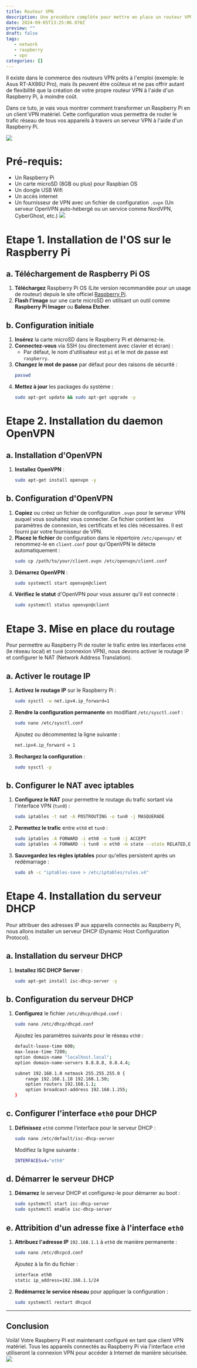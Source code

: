 ```yaml
---
title: Routeur VPN
description: Une procédure complète pour mettre en place un routeur VPN à partir d'un Raspberry Pi.
date: 2024-09-05T13:25:06.970Z
preview: ""
draft: false
tags:
   - network
   - raspberry
   - vpn
categories: []
---
```


Il existe dans le commerce des routeurs VPN prêts à l'emploi (exemple: le Asus RT-AX86U Pro), mais ils peuvent être coûteux et ne pas offrir autant de flexibilité que la création de votre propre routeur VPN à l'aide d'un Raspberry Pi, à moindre coût.

Dans ce tuto, je vais vous montrer comment transformer un Raspberry Pi en un client VPN matériel. Cette configuration vous permettra de router le trafic réseau de tous vos appareils à travers un serveur VPN à l'aide d'un Raspberry Pi.

![](/Capture%20d'écran%202024-09-11%20090234.png)

# Pré-requis:
- Un Raspberry Pi
- Un carte microSD (8GB ou plus) pour Raspbian OS
- Un dongle USB Wifi
- Un accès internet
- Un fournisseur de VPN avec un fichier de configuration `.ovpn` (Un serveur OpenVPN auto-hébergé ou un service comme NordVPN, CyberGhost, etc.)
![](/20240910_154853.jpg)

# Etape 1. Installation de l'OS sur le Raspberry Pi

## a. Téléchargement de Raspberry Pi OS
1. **Téléchargez** Raspberry Pi OS (Lite version recommandée pour un usage de routeur) depuis le site officiel [Raspberry Pi](https://www.raspberrypi.org/software/operating-systems/).
2. **Flash l'image** sur une carte microSD en utilisant un outil comme **Raspberry Pi Imager** ou **Balena Etcher**.

## b. Configuration initiale
1. **Insérez** la carte microSD dans le Raspberry Pi et démarrez-le.
2. **Connectez-vous** via SSH (ou directement avec clavier et écran) :
   - Par défaut, le nom d'utilisateur est `pi` et le mot de passe est `raspberry`.
3. **Changez le mot de passe** par défaut pour des raisons de sécurité :
   ```bash
   passwd
   ```
4. **Mettez à jour** les packages du système :
   ```bash
   sudo apt-get update && sudo apt-get upgrade -y
   ```


# Etape 2. Installation du daemon OpenVPN

## a. Installation d'OpenVPN
1. **Installez OpenVPN** :
   ```bash
   sudo apt-get install openvpn -y
   ```

## b. Configuration d'OpenVPN
1. **Copiez** ou créez un fichier de configuration `.ovpn` pour le serveur VPN auquel vous souhaitez vous connecter. Ce fichier contient les paramètres de connexion, les certificats et les clés nécessaires. Il est fourni par votre fournisseur de VPN.
2. **Placez le fichier** de configuration dans le répertoire `/etc/openvpn/` et renommez-le en `client.conf` pour qu'OpenVPN le détecte automatiquement :
   ```bash
   sudo cp /path/to/your/client.ovpn /etc/openvpn/client.conf
   ```
3. **Démarrez OpenVPN** :
   ```bash
   sudo systemctl start openvpn@client
   ```
4. **Vérifiez le statut** d'OpenVPN pour vous assurer qu'il est connecté :
   ```bash
   sudo systemctl status openvpn@client
   ```


# Etape 3. Mise en place du routage

Pour permettre au Raspberry Pi de router le trafic entre les interfaces `eth0` (le réseau local) et `tun0` (connexion VPN), nous devons activer le routage IP et configurer le NAT (Network Address Translation).

## a. Activer le routage IP
1. **Activez le routage IP** sur le Raspberry Pi :
   ```bash
   sudo sysctl -w net.ipv4.ip_forward=1
   ```
2. **Rendre la configuration permanente** en modifiant `/etc/sysctl.conf` :
   ```bash
   sudo nano /etc/sysctl.conf
   ```
   Ajoutez ou décommentez la ligne suivante :
   ```bash
   net.ipv4.ip_forward = 1
   ```
3. **Rechargez la configuration** :
   ```bash
   sudo sysctl -p
   ```

## b. Configurer le NAT avec iptables
1. **Configurez le NAT** pour permettre le routage du trafic sortant via l'interface VPN (`tun0`) :
   ```bash
   sudo iptables -t nat -A POSTROUTING -o tun0 -j MASQUERADE
   ```
2. **Permettez le trafic** entre `eth0` et `tun0` :
   ```bash
   sudo iptables -A FORWARD -i eth0 -o tun0 -j ACCEPT
   sudo iptables -A FORWARD -i tun0 -o eth0 -m state --state RELATED,ESTABLISHED -j ACCEPT
   ```
3. **Sauvegardez les règles iptables** pour qu'elles persistent après un redémarrage :
   ```bash
   sudo sh -c "iptables-save > /etc/iptables/rules.v4"
   ```


# Etape 4. Installation du serveur DHCP

Pour attribuer des adresses IP aux appareils connectés au Raspberry Pi, nous allons installer un serveur DHCP (Dynamic Host Configuration Protocol).

## a. Installation du serveur DHCP
1. **Installez ISC DHCP Server** :
   ```bash
   sudo apt-get install isc-dhcp-server -y
   ```

## b. Configuration du serveur DHCP
1. **Configurez** le fichier `/etc/dhcp/dhcpd.conf` :
   ```bash
   sudo nano /etc/dhcp/dhcpd.conf
   ```
   Ajoutez les paramètres suivants pour le réseau `eth0` :
   ```bash
   default-lease-time 600;
   max-lease-time 7200;
   option domain-name "localhost.local";
   option domain-name-servers 8.8.8.8, 8.8.4.4;

   subnet 192.168.1.0 netmask 255.255.255.0 {
       range 192.168.1.10 192.168.1.50;
       option routers 192.168.1.1;
       option broadcast-address 192.168.1.255;
   }
   ```

## c. Configurer l'interface `eth0` pour DHCP
1. **Définissez** `eth0` comme l'interface pour le serveur DHCP :
   ```bash
   sudo nano /etc/default/isc-dhcp-server
   ```
   Modifiez la ligne suivante :
   ```bash
   INTERFACESv4="eth0"
   ```

## d. Démarrer le serveur DHCP
1. **Démarrez** le serveur DHCP et configurez-le pour démarrer au boot :
   ```bash
   sudo systemctl start isc-dhcp-server
   sudo systemctl enable isc-dhcp-server
   ```


## e. Attribition d'un adresse fixe à l'interface `eth0`

1. **Attribuez l'adresse IP** `192.168.1.1` à `eth0` de manière permanente :
   ```bash
   sudo nano /etc/dhcpcd.conf
   ```
   Ajoutez à la fin du fichier :
   ```bash
   interface eth0
   static ip_address=192.168.1.1/24
   ```
2. **Redémarrez le service réseau** pour appliquer la configuration :
   ```bash
   sudo systemctl restart dhcpcd
   ```

---

## Conclusion

Voilà! Votre Raspberry Pi est maintenant configuré en tant que client VPN matériel. Tous les appareils connectés au Raspberry Pi via l'interface `eth0` utiliseront la connexion VPN pour accéder à Internet de manière sécurisée.
![](/Capture%20d'écran%202024-09-11%20090302.png)